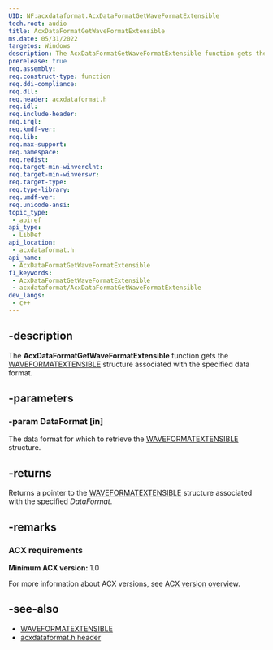 ```yaml
---
UID: NF:acxdataformat.AcxDataFormatGetWaveFormatExtensible
tech.root: audio
title: AcxDataFormatGetWaveFormatExtensible
ms.date: 05/31/2022
targetos: Windows
description: The AcxDataFormatGetWaveFormatExtensible function gets the WAVEFORMATEXTENSIBLE structure associated with the specified data format.
prerelease: true
req.assembly: 
req.construct-type: function
req.ddi-compliance: 
req.dll: 
req.header: acxdataformat.h
req.idl: 
req.include-header: 
req.irql: 
req.kmdf-ver: 
req.lib: 
req.max-support: 
req.namespace: 
req.redist: 
req.target-min-winverclnt: 
req.target-min-winversvr: 
req.target-type: 
req.type-library: 
req.umdf-ver: 
req.unicode-ansi: 
topic_type:
 - apiref
api_type:
 - LibDef
api_location:
 - acxdataformat.h
api_name:
 - AcxDataFormatGetWaveFormatExtensible
f1_keywords:
 - AcxDataFormatGetWaveFormatExtensible
 - acxdataformat/AcxDataFormatGetWaveFormatExtensible
dev_langs:
 - c++
---
```


## -description

The **AcxDataFormatGetWaveFormatExtensible** function gets the [WAVEFORMATEXTENSIBLE](../ksmedia/ns-ksmedia-waveformatextensible.md) structure associated with the specified data format.

## -parameters

### -param DataFormat [in]

The data format for which to retrieve the [WAVEFORMATEXTENSIBLE](../ksmedia/ns-ksmedia-waveformatextensible.md) structure.

## -returns

Returns a pointer to the [WAVEFORMATEXTENSIBLE](../ksmedia/ns-ksmedia-waveformatextensible.md) structure associated with the specified *DataFormat*.

## -remarks

### ACX requirements

**Minimum ACX version:** 1.0

For more information about ACX versions, see [ACX version overview](/windows-hardware/drivers/audio/acx-version-overview).

## -see-also

- [WAVEFORMATEXTENSIBLE](../ksmedia/ns-ksmedia-waveformatextensible.md)
- [acxdataformat.h header](index.md)

